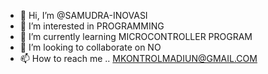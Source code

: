 - 👋 Hi, I’m @SAMUDRA-INOVASI
- 👀 I’m interested in PROGRAMMING
- 🌱 I’m currently learning MICROCONTROLLER PROGRAM
- 💞️ I’m looking to collaborate on NO
- 📫 How to reach me ..  MKONTROLMADIUN@GMAIL.COM

<!---
SAMUDRA-INOVASI/SAMUDRA-INOVASI is a ✨ special ✨ repository because its `README.md` (this file) appears on your GitHub profile.
You can click the Preview link to take a look at your changes.
--->
